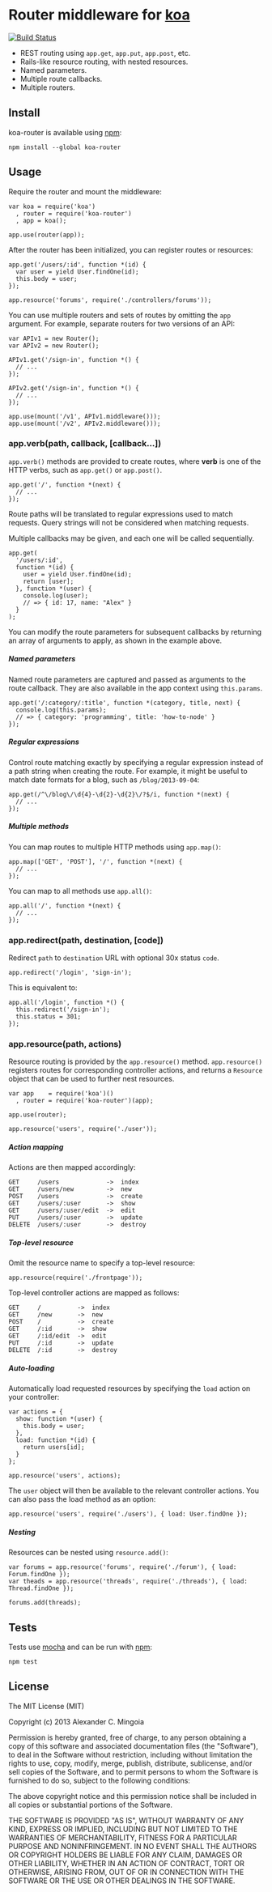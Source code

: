 # Router middleware for [koa](https://github.com/koajs/koa)

[![Build Status](https://secure.travis-ci.org/alexmingoia/koa-router.png)](http://travis-ci.org/alexmingoia/koa-router)

* REST routing using `app.get`, `app.put`, `app.post`, etc.
* Rails-like resource routing, with nested resources.
* Named parameters.
* Multiple route callbacks.
* Multiple routers.

## Install

koa-router is available using [npm](https://npmjs.org):

    npm install --global koa-router

## Usage

Require the router and mount the middleware:

    var koa = require('koa')
      , router = require('koa-router')
      , app = koa();
    
    app.use(router(app));

After the router has been initialized, you can register routes or resources:

    app.get('/users/:id', function *(id) {
      var user = yield User.findOne(id);
      this.body = user;
    });
    
    app.resource('forums', require('./controllers/forums'));

You can use multiple routers and sets of routes by omitting the `app`
argument. For example, separate routers for two versions of an API:

    var APIv1 = new Router();
    var APIv2 = new Router();
    
    APIv1.get('/sign-in', function *() {
      // ...
    });
    
    APIv2.get('/sign-in', function *() {
      // ...
    });
    
    app.use(mount('/v1', APIv1.middleware()));
    app.use(mount('/v2', APIv2.middleware()));

### app.verb(path, callback, [callback...])

`app.verb()` methods are provided to create routes, where **verb** is one of
the HTTP verbs, such as `app.get()` or `app.post()`.

    app.get('/', function *(next) {
      // ...
    });

Route paths will be translated to regular expressions used to match requests.
Query strings will not be considered when matching requests.

Multiple callbacks may be given, and each one will be called sequentially.

    app.get(
      '/users/:id',
      function *(id) {
        user = yield User.findOne(id);
        return [user];
      }, function *(user) {
        console.log(user);
        // => { id: 17, name: "Alex" }
      }
    );

You can modify the route parameters for subsequent callbacks by returning an
array of arguments to apply, as shown in the example above.

##### Named parameters

Named route parameters are captured and passed as arguments to the route callback.
They are also available in the app context using `this.params`.

    app.get('/:category/:title', function *(category, title, next) {
      console.log(this.params);
      // => { category: 'programming', title: 'how-to-node' }
    });

##### Regular expressions

Control route matching exactly by specifying a regular expression instead of
a path string when creating the route. For example, it might be useful to match
date formats for a blog, such as `/blog/2013-09-04`:

    app.get(/^\/blog\/\d{4}-\d{2}-\d{2}\/?$/i, function *(next) {
      // ...
    });

##### Multiple methods

You can map routes to multiple HTTP methods using `app.map()`:

    app.map(['GET', 'POST'], '/', function *(next) {
      // ...
    });

You can map to all methods use `app.all()`:

    app.all('/', function *(next) {
      // ...
    });

### app.redirect(path, destination, [code])

Redirect `path` to `destination` URL with optional 30x status `code`.

    app.redirect('/login', 'sign-in');

This is equivalent to:

    app.all('/login', function *() {
      this.redirect('/sign-in');
      this.status = 301;
    });

### app.resource(path, actions)

Resource routing is provided by the `app.resource()` method. `app.resource()`
registers routes for corresponding controller actions, and returns a
`Resource` object that can be used to further nest resources.

    var app    = require('koa')()
      , router = require('koa-router')(app);
    
    app.use(router);
    
    app.resource('users', require('./user'));

##### Action mapping

Actions are then mapped accordingly:

    GET     /users             ->  index
    GET     /users/new         ->  new
    POST    /users             ->  create
    GET     /users/:user       ->  show
    GET     /users/:user/edit  ->  edit
    PUT     /users/:user       ->  update
    DELETE  /users/:user       ->  destroy

##### Top-level resource

Omit the resource name to specify a top-level resource:

    app.resource(require('./frontpage'));

Top-level controller actions are mapped as follows:

    GET     /          ->  index
    GET     /new       ->  new
    POST    /          ->  create
    GET     /:id       ->  show
    GET     /:id/edit  ->  edit
    PUT     /:id       ->  update
    DELETE  /:id       ->  destroy

##### Auto-loading

Automatically load requested resources by specifying the `load` action
on your controller:

    var actions = {
      show: function *(user) {
        this.body = user;
      },
      load: function *(id) {
        return users[id];
      }
    };
    
    app.resource('users', actions);

The `user` object will then be available to the relevant controller actions.
You can also pass the load method as an option:

    app.resource('users', require('./users'), { load: User.findOne });

##### Nesting

Resources can be nested using `resource.add()`:

    var forums = app.resource('forums', require('./forum'), { load: Forum.findOne });
    var theads = app.resource('threads', require('./threads'), { load: Thread.findOne });
    
    forums.add(threads);

## Tests

Tests use [mocha](https://github.com/visionmedia/mocha) and can be run 
with [npm](https://npmjs.org):

    npm test

## License

The MIT License (MIT)

Copyright (c) 2013 Alexander C. Mingoia

Permission is hereby granted, free of charge, to any person obtaining a copy
of this software and associated documentation files (the "Software"), to deal
in the Software without restriction, including without limitation the rights
to use, copy, modify, merge, publish, distribute, sublicense, and/or sell
copies of the Software, and to permit persons to whom the Software is
furnished to do so, subject to the following conditions:

The above copyright notice and this permission notice shall be included in
all copies or substantial portions of the Software.

THE SOFTWARE IS PROVIDED "AS IS", WITHOUT WARRANTY OF ANY KIND, EXPRESS OR
IMPLIED, INCLUDING BUT NOT LIMITED TO THE WARRANTIES OF MERCHANTABILITY,
FITNESS FOR A PARTICULAR PURPOSE AND NONINFRINGEMENT. IN NO EVENT SHALL THE
AUTHORS OR COPYRIGHT HOLDERS BE LIABLE FOR ANY CLAIM, DAMAGES OR OTHER
LIABILITY, WHETHER IN AN ACTION OF CONTRACT, TORT OR OTHERWISE, ARISING FROM,
OUT OF OR IN CONNECTION WITH THE SOFTWARE OR THE USE OR OTHER DEALINGS IN
THE SOFTWARE.
